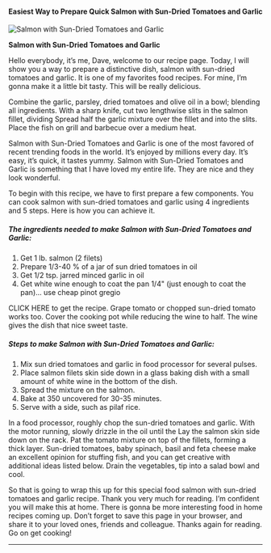             

#### Easiest Way to Prepare Quick Salmon with Sun-Dried Tomatoes and Garlic

![Salmon with Sun-Dried Tomatoes and Garlic](https://img-global.cpcdn.com/recipes/919b4c7c385dc6aa/751x532cq70/salmon-with-sun-dried-tomatoes-and-garlic-recipe-main-photo.jpg)

**Salmon with Sun-Dried Tomatoes and Garlic**

Hello everybody, it’s me, Dave, welcome to our recipe page. Today, I will show you a way to prepare a distinctive dish, salmon with sun-dried tomatoes and garlic. It is one of my favorites food recipes. For mine, I’m gonna make it a little bit tasty. This will be really delicious.

Combine the garlic, parsley, dried tomatoes and olive oil in a bowl; blending all ingredients. With a sharp knife, cut two lengthwise slits in the salmon fillet, dividing Spread half the garlic mixture over the fillet and into the slits. Place the fish on grill and barbecue over a medium heat.

Salmon with Sun-Dried Tomatoes and Garlic is one of the most favored of recent trending foods in the world. It’s enjoyed by millions every day. It’s easy, it’s quick, it tastes yummy. Salmon with Sun-Dried Tomatoes and Garlic is something that I have loved my entire life. They are nice and they look wonderful.

To begin with this recipe, we have to first prepare a few components. You can cook salmon with sun-dried tomatoes and garlic using 4 ingredients and 5 steps. Here is how you can achieve it.

##### The ingredients needed to make Salmon with Sun-Dried Tomatoes and Garlic:

1.  Get 1 lb. salmon (2 filets)
2.  Prepare 1/3-40 % of a jar of sun dried tomatoes in oil
3.  Get 1/2 tsp. jarred minced garlic in oil
4.  Get white wine enough to coat the pan 1/4" (just enough to coat the pan)… use cheap pinot gregio

CLICK HERE to get the recipe. Grape tomato or chopped sun-dried tomato works too. Cover the cooking pot while reducing the wine to half. The wine gives the dish that nice sweet taste.

##### Steps to make Salmon with Sun-Dried Tomatoes and Garlic:

1.  Mix sun dried tomatoes and garlic in food processor for several pulses.
2.  Place salmon filets skin side down in a glass baking dish with a small amount of white wine in the bottom of the dish.
3.  Spread the mixture on the salmon.
4.  Bake at 350 uncovered for 30-35 minutes.
5.  Serve with a side, such as pilaf rice.

In a food processor, roughly chop the sun-dried tomatoes and garlic. With the motor running, slowly drizzle in the oil until the Lay the salmon skin side down on the rack. Pat the tomato mixture on top of the fillets, forming a thick layer. Sun-dried tomatoes, baby spinach, basil and feta cheese make an excellent opinion for stuffing fish, and you can get creative with additional ideas listed below. Drain the vegetables, tip into a salad bowl and cool.

So that is going to wrap this up for this special food salmon with sun-dried tomatoes and garlic recipe. Thank you very much for reading. I’m confident you will make this at home. There is gonna be more interesting food in home recipes coming up. Don’t forget to save this page in your browser, and share it to your loved ones, friends and colleague. Thanks again for reading. Go on get cooking!

* * *